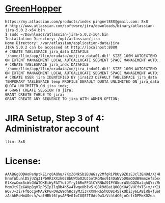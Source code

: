 # [GreenHopper](http://confluence.atlassian.com/display/GH/GreenHopper+Documentation)
	https://my.atlassian.com/products/index pingnet888@gmail.com: 8x8
	# http://www.atlassian.com/software/jira/downloads/binary/atlassian-jira-5.0.2-x64.bin
	$ sudo ~/Downloads/atlassian-jira-5.0.2-x64.bin
	Installation Directory: /opt/atlassian/jira
	Home Directory: /var/atlassian/application-data/jira
	JIRA 5.0.2 can be accessed at http://localhost:8080
	# CREATE TABLESPACE jira_data DATAFILE '/home/llin/app/llin/oradata/xe/jira_data01.dbf' SIZE 100M AUTOEXTEND ON EXTENT MANAGEMENT LOCAL AUTOALLOCATE SEGMENT SPACE MANAGEMENT AUTO;
	# CREATE TABLESPACE jira_indx DATAFILE '/home/llin/app/llin/oradata/xe/jira_indx01.dbf' SIZE 100M AUTOEXTEND ON EXTENT MANAGEMENT LOCAL AUTOALLOCATE SEGMENT SPACE MANAGEMENT AUTO;
	# CREATE USER jira IDENTIFIED BY jira123 DEFAULT TABLESPACE jira_data TEMPORARY TABLESPACE temp PROFILE DEFAULT QUOTA UNLIMITED ON jira_data QUOTA UNLIMITED ON jira_indx;
	# GRANT CREATE SESSION TO jira;
	GRANT CREATE TABLE TO jira;
	GRANT CREATE ANY SEQUENCE TO jira WITH ADMIN OPTION;

# JIRA Setup, Step 3 of 4: Administrator account
	llin: 8x8

# License: 
```
AAABGg0ODAoPeNptkE1rg0AQhu/7KxZ6NkSbiBUWGsy2MfgR1PbUy9ZOzEJcl3EN9d/Xj4R+0MNc5
hnmfWbunlDSjUZq31Pb9R3XXzk02BbUWdoO2UJbotRGNoo9I4DaNVoD0mODdB9mmzef8os4d2KcI
ElXvwOmx5cWsGWWTQKEiWyFATYutJYry16RoFFGlCYRNbA9IPY0kurW5bGQZ6alqhQYz/Meq3poL
MqmJt9ZzGAHpBqVTpPSIpIlqBb4h5w4TwqeHbIw5+Q8k9dBaiQOGQKUASVUCfxTS+x/+K1HvxQro
WQ7J+3i/FfQoCgvMAvkPGFDWZG9dh8czyM3i3/XXmHRa5hOD9I45lkQbiJy6LA8iRb+fuoL31SJF
zAsAhRoHmAOech/vafHBNl6fpsAPNv01wIUQS7TUAs9w3zVchldC6joCefrDPM=X02ea
```



